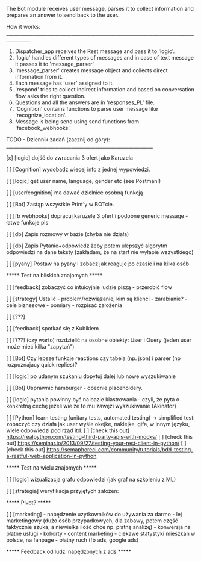 
The Bot module receives user message, parses it to collect information and prepares an answer to send back to the user.

How it works:   ________________________________________________________________________________________
1. Dispatcher_app receives the Rest message and pass it to 'logic'.
2. 'logic' handles different types of messages and in case of text message it passes it to 'message_parser'.
3. 'message_parser' creates message object and collects direct information from it.
4. Each message has 'user' assigned to it. 
5. 'respond' tries to collect indirect information and based on conversation flow asks the right question.
6. Questions and all the answers are in 'responses_PL' file.
7. 'Cognition' contains functions to parse user message like 'recognize_location'.
8. Message is being send using send functions from 'facebook_webhooks'.

TODO - Dziennik zadań (zacznij od góry):   _____________________________________________________________

[x] [logic] dojść do zwracania 3 ofert jako Karuzela

[ ] [Cognition] wydobadz wiecej info z jednej wypowiedzi.

[ ] [logic] get user name, language, gender etc (see Postman!)

[ ] [user/cognition] ma dawać dzielnice osobną funkcją

[ ] [Bot] Zastąp wszystkie Print'y w BOTcie.

[ ] [fb webhooks] dopracuj karuzelę 3 ofert i podobne generic message - łatwe funkcje pls

[ ] [db] Zapis rozmowy w bazie (chyba nie działa)

[ ] [db] Zapis Pytanie+odpowiedź żeby potem ulepszyć algorytm odpowiedzi na dane teksty (zakładam, że na start nie wyłapie wszystkiego)

[ ] [pyany] Postaw na pyany i zobacz jak reaguje po czasie i na kilka osób

***** Test na bliskich znajomych *****

[ ] [feedback] zobaczyć co intuicyjnie ludzie piszą - przerobić flow

[ ] [strategy] Ustalić
    - problem/rozwiązanie, kim są klienci
    - zarabianie? 
    - cele biznesowe
    - pomiary
    - rozpisać założenia

[ ] [???] 

[ ] [feedback] spotkać się z Kubikiem

[ ] [???] (czy warto) rozdzielić na osobne obiekty: User i Query (jeden user może mieć kilka "zapytań")

[ ] [Bot] Czy lepsze funkcje reactions czy tabela (np. json) i parser (np rozpoznajacy quick replies)?

[ ] [logic] po udanym szukaniu dopytuj dalej lub nowe wyszukiwanie

[ ] [Bot] Usprawnić hamburger - obecnie placeholdery.

[ ] [logic] pytania powinny być na bazie klastrowania - czyli, że pyta o konkretną cechę jeżeli wie że to mu zawęzi wyszukiwanie (Akinator)

[ ] [Python] learn testing (unitary tests, automated testing)
        -> simplified test: zobaczyć czy działa jak user wyśle okejke, naklejke, gifa, w innym języku, wiele odpowiedzi pod rząd itd.
[ ] [check this out] https://realpython.com/testing-third-party-apis-with-mocks/
[ ] [check this out] https://seminar.io/2013/09/27/testing-your-rest-client-in-python/
[ ] [check this out] https://semaphoreci.com/community/tutorials/bdd-testing-a-restful-web-application-in-python

***** Test na wielu znajomych *****

[ ] [logic] wizualizacja grafu odpowiedzi (jak graf na szkoleniu z ML)

[ ] [strategia] weryfikacja przyjętych założeń:
 
***** Pivot? *****

[ ] [marketing]
    - napędzenie użytkowników do używania za darmo
    - lej marketingowy (dużo osób przypadkowych, dla zabawy, potem część faktycznie szuka, a niewielka ilość chce np. płatną analizę)
    - konwersja na płatne usługi
    - kohorty
    - content marketing - ciekawe statystyki mieszkań w polsce, na fanpage
    - płatny ruch (fb ads, google ads)

***** Feedback od ludzi napędzonych z ads *****
